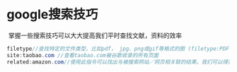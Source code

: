 # google搜索技巧

​		掌握一些搜索技巧可以大大提高我们平时查找文献，资料的效率

```JAVA
filetype//查找特定的文件类型，比如pdf， jpg、png或gif等格式的图 (filetype:PDF )
site:taobao.com //查看taobao.com被谷歌收录的所有页面
related:amazon.com//使用此指令可以找出与被搜索网站／网页相关联的结果。我们可以得到与亚马逊有关联的其他网页。
```

